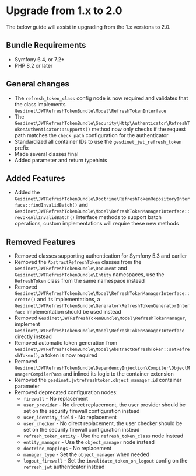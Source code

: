 # Upgrade from 1.x to 2.0

The below guide will assist in upgrading from the 1.x versions to 2.0.

## Bundle Requirements

- Symfony 6.4, or 7.2+
- PHP 8.2 or later

## General changes

- The `refresh_token_class` config node is now required and validates that the class implements `Gesdinet\JWTRefreshTokenBundle\Model\RefreshTokenInterface`
- The `Gesdinet\JWTRefreshTokenBundle\Security\Http\Authenticator\RefreshTokenAuthenticator::supports()` method now only checks if the request path matches the `check_path` configuration for the authenticator
- Standardized all container IDs to use the `gesdinet_jwt_refresh_token` prefix
- Made several classes final
- Added parameter and return typehints

## Added Features

- Added the `Gesdinet\JWTRefreshTokenBundle\Doctrine\RefreshTokenRepositoryInterface::findInvalidBatch()` and `Gesdinet\JWTRefreshTokenBundle\Model\RefreshTokenManagerInterface::revokeAllInvalidBatch()` interface methods to support batch operations, custom implementations will require these new methods

## Removed Features

- Removed classes supporting authentication for Symfony 5.3 and earlier
- Removed the `AbstractRefreshToken` classes from the `Gesdinet\JWTRefreshTokenBundle\Document` and `Gesdinet\JWTRefreshTokenBundle\Entity` namespaces, use the `RefreshToken` class from the same namespace instead
- Removed `Gesdinet\JWTRefreshTokenBundle\Model\RefreshTokenManagerInterface::create()` and its implementations, a `Gesdinet\JWTRefreshTokenBundle\Generator\RefreshTokenGeneratorInterface` implementation should be used instead
- Removed `Gesdinet\JWTRefreshTokenBundle\Model\RefreshTokenManager`, implement `Gesdinet\JWTRefreshTokenBundle\Model\RefreshTokenManagerInterface` directly instead
- Removed automatic token generation from `Gesdinet\JWTRefreshTokenBundle\Model\AbstractRefreshToken::setRefreshToken()`, a token is now required
- Removed `Gesdinet\JWTRefreshTokenBundle\DependencyInjection\Compiler\ObjectManagerCompilerPass` and inlined its logic to the container extension
- Removed the `gesdinet.jwtrefreshtoken.object_manager.id` container parameter
- Removed deprecated configuration nodes:
    - `firewall` - No replacement
    - `user_provider` - No direct replacement, the user provider should be set on the security firewall configuration instead
    - `user_identity_field` - No replacement
    - `user_checker` - No direct replacement, the user checker should be set on the security firewall configuration instead
    - `refresh_token_entity` - Use the `refresh_token_class` node instead
    - `entity_manager` - Use the `object_manager` node instead
    - `doctrine_mappings` - No replacement
    - `manager_type` - Set the `object_manager` when needed
    - `logout_firewall` - Set the `invalidate_token_on_logout` config on the `refresh_jwt` authenticator instead
